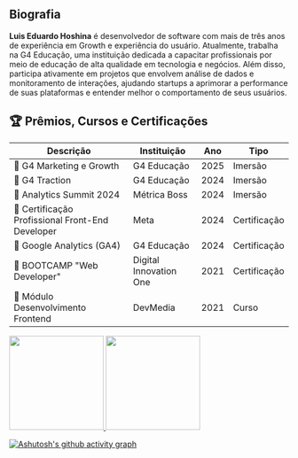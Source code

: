 ## Biografia

<div vocab="http://schema.org/" typeof="Person">
  <p property="description">
    <strong property="name">Luis Eduardo Hoshina</strong> é 
    <span property="jobTitle">desenvolvedor de software</span> 
    com mais de três anos de experiência em Growth e experiência do usuário. Atualmente, trabalha na 
    <span property="worksFor" typeof="EducationalOrganization" resource="http://g4educacao.com.br">G4 Educação</span>, 
    uma instituição dedicada a capacitar profissionais por meio de educação de alta qualidade em tecnologia e negócios. 
    Além disso, participa ativamente em projetos que envolvem análise de dados e monitoramento de interações, 
    ajudando startups a aprimorar a performance de suas plataformas e entender melhor o comportamento de seus usuários.
  </p>
</div>

## 🏆 Prêmios, Cursos e Certificações

Descrição | Instituição | Ano | Tipo
--------- | ----------- | --- | ----
🏅 G4 Marketing e Growth | G4 Educação | 2025 | Imersão
🏅 G4 Traction | G4 Educação | 2024 | Imersão
🏅 Analytics Summit 2024 | Métrica Boss | 2024 | Imersão
🏅 Certificação Profissional Front-End Developer | Meta | 2024 | Certificação
🏅 Google Analytics (GA4) | G4 Educação | 2024 | Certificação
🏅 BOOTCAMP "Web Developer" | Digital Innovation One | 2021 | Certificação
🏅 Módulo Desenvolvimento Frontend | DevMedia | 2021 | Curso

<div>
  <a href="https://github.com/duhoshina">
  <img height="170cm" src="https://github-readme-stats.vercel.app/api/top-langs/?username=duhoshina&layout=compact&langs_count=7&theme=dark"/>
  <img height="170cm" src="https://github-readme-stats.vercel.app/api?username=duhoshina&show_icons=true&theme=dark&include_all_commits=true&account_private=true"/>
</div>

[![Ashutosh's github activity graph](https://github-readme-activity-graph.vercel.app/graph?username=duhoshina&bg_color=0a0c10&color=dedede&line=00ff4c&point=00d636&area=true&hide_border=true)](https://github.com/ashutosh00710/github-readme-activity-graph)
